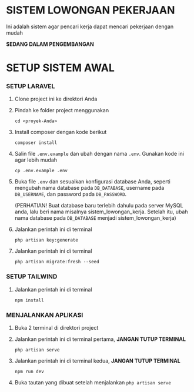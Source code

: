# SISTEM LOWONGAN PEKERJAAN

Ini adalah sistem agar pencari kerja dapat mencari pekerjaan dengan mudah

**SEDANG DALAM PENGEMBANGAN**

# SETUP SISTEM AWAL

### SETUP LARAVEL

1. Clone project ini ke direktori Anda
2. Pindah ke folder project menggunakan

    ```
    cd <proyek-Anda>
    ```

3. Install composer dengan kode berikut

    ```
    composer install
    ```

4. Salin file `.env.example` dan ubah dengan nama `.env`. Gunakan kode ini agar lebih mudah

    ```
    cp .env.example .env
    ```

5. Buka file `.env` dan sesuaikan konfigurasi database Anda, seperti mengubah nama database pada `DB_DATABASE`, username pada `DB_USERNAME`, dan password pada `DB_PASSWORD`.

   (PERHATIAN! Buat database baru terlebih dahulu pada server MySQL anda, lalu beri nama misalnya sistem_lowongan_kerja.
    Setelah itu, ubah nama database pada `DB_DATABASE` menjadi sistem_lowongan_kerja)

7. Jalankan perintah ini di terminal

    ```
    php artisan key:generate
    ```

8. Jalankan perintah ini di terminal

    ```
    php artisan migrate:fresh --seed
    ```

### SETUP TAILWIND

1. Jalankan perintah ini di terminal
    ```
    npm install
    ```

### MENJALANKAN APLIKASI

1. Buka 2 terminal di direktori project

2. Jalankan perintah ini di terminal pertama, **JANGAN TUTUP TERMINAL**

    ```
    php artisan serve
    ```

3. Jalankan perintah ini di terminal kedua, **JANGAN TUTUP TERMINAL**

    ```
    npm run dev
    ```

4. Buka tautan yang dibuat setelah menjalankan `php artisan serve`
